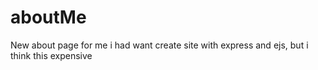 # aboutMe
New about page for me
i had want create site with express and ejs, but i think this expensive
